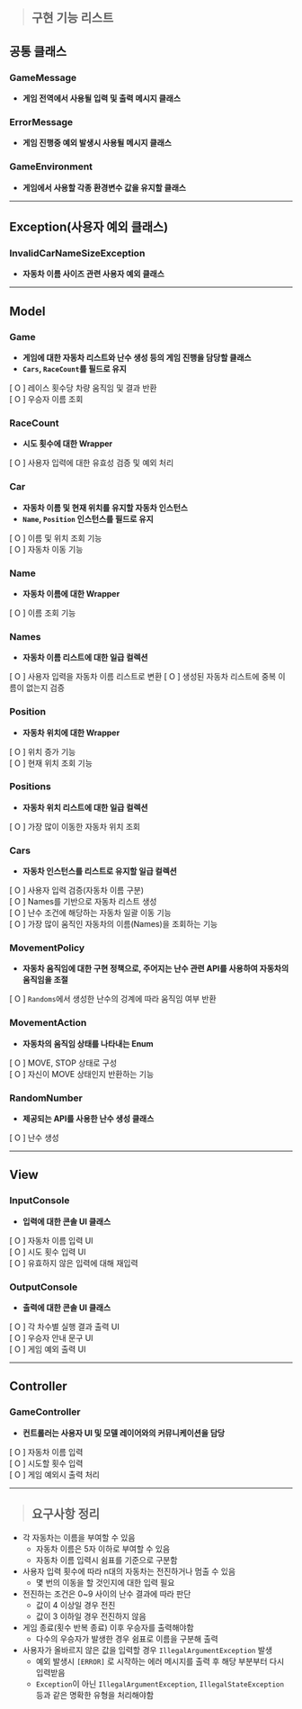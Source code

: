 > ## 구현 기능 리스트

## 공통 클래스
### GameMessage
- **게임 전역에서 사용될 입력 및 출력 메시지 클래스**

### ErrorMessage
- **게임 진행중 예외 발생시 사용될 메시지 클래스**

### GameEnvironment
- **게임에서 사용할 각종 환경변수 값을 유지할 클래스**

---

## Exception(사용자 예외 클래스)
### InvalidCarNameSizeException
- **자동차 이름 사이즈 관련 사용자 예외 클래스**

---

## Model
### Game
- **게임에 대한 자동차 리스트와 난수 생성 등의 게임 진행을 담당할 클래스**  
- **`Cars`, `RaceCount`를 필드로 유지**  

[ O ] 레이스 횟수당 차량 움직임 및 결과 반환  
[ O ] 우승자 이름 조회  

### RaceCount
- **시도 횟수에 대한 Wrapper**

[ O ] 사용자 입력에 대한 유효성 검증 및 예외 처리  

### Car
- **자동차 이름 및 현재 위치를 유지할 자동차 인스턴스**  
- **`Name`, `Position` 인스턴스를 필드로 유지**  

[ O ] 이름 및 위치 조회 기능  
[ O ] 자동차 이동 기능

### Name
- **자동차 이름에 대한 Wrapper**

[ O ] 이름 조회 기능  

### Names
- **자동차 이름 리스트에 대한 일급 컬렉션**

[ O ] 사용자 입력을 자동차 이름 리스트로 변환
[ O ] 생성된 자동차 리스트에 중복 이름이 없는지 검증

### Position
- **자동차 위치에 대한 Wrapper**

[ O ] 위치 증가 기능  
[ O ] 현재 위치 조회 기능  

### Positions
- **자동차 위치 리스트에 대한 일급 컬렉션**

[ O ] 가장 많이 이동한 자동차 위치 조회

### Cars
- **자동차 인스턴스를 리스트로 유지할 일급 컬렉션**  

[ O ] 사용자 입력 검증(자동차 이름 구분)  
[ O ] Names를 기반으로 자동차 리스트 생성  
[ O ] 난수 조건에 해당하는 자동차 일괄 이동 기능  
[ O ] 가장 많이 움직인 자동차의 이름(Names)을 조회하는 기능

### MovementPolicy
- **자동차 움직임에 대한 구현 정책으로, 주어지는 난수 관련 API를 사용하여 자동차의 움직임을 조절**

[ O ] `Randoms`에서 생성한 난수의 겅계에 따라 움직임 여부 반환

### MovementAction
- **자동차의 움직임 상태를 나타내는 Enum**

[ O ] MOVE, STOP 상태로 구성  
[ O ] 자신이 MOVE 상태인지 반환하는 기능

### RandomNumber
- **제공되는 API를 사용한 난수 생성 클래스**

[ O ] 난수 생성  

---

## View
### InputConsole
- **입력에 대한 콘솔 UI 클래스**

[ O ] 자동차 이름 입력 UI  
[ O ] 시도 횟수 입력 UI    
[ O ] 유효하지 않은 입력에 대해 재입력

### OutputConsole
- **출력에 대한 콘솔 UI 클래스**  

[ O ] 각 차수별 실행 결과 출력 UI  
[ O ] 우승자 안내 문구 UI  
[ O ] 게임 예외 출력 UI  

---

## Controller
### GameController
- **컨트롤러는 사용자 UI 및 모델 레이어와의 커뮤니케이션을 담당**  

[ O ] 자동차 이름 입력  
[ O ] 시도할 횟수 입력  
[ O ] 게임 예외시 출력 처리  

---

> ## 요구사항 정리

- 각 자동차는 이름을 부여할 수 있음
  - 자동차 이름은 5자 이하로 부여할 수 있음
  - 자동차 이름 입력시 쉼표를 기준으로 구분함
- 사용자 입력 횟수에 따라 n대의 자동차는 전진하거나 멈출 수 있음
  - 몇 번의 이동을 할 것인지에 대한 입력 필요
- 전진하는 조건은 0~9 사이의 난수 결과에 따라 판단
  - 값이 4 이상일 경우 전진
  - 값이 3 이하일 경우 전진하지 않음
- 게임 종료(횟수 반복 종료) 이후 우승자를 출력해야함
  - 다수의 우승자가 발생한 경우 쉼표로 이름을 구분해 출력
- 사용자가 올바르지 않은 값을 입력할 경우 `IllegalArgumentException` 발생
  - 예외 발생시 `[ERROR]` 로 시작하는 에러 메시지를 출력 후 해당 부분부터 다시 입력받음
  - `Exception`이 아닌 `IllegalArgumentException`, `IllegalStateException` 등과 같은 명확한 유형을 처리해야함